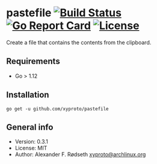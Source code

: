 # pastefile [![Build Status](https://travis-ci.com/xyproto/pastefile.svg?branch=master)](https://travis-ci.com/xyproto/pastefile) [![Go Report Card](https://goreportcard.com/badge/github.com/xyproto/pastefile)](https://goreportcard.com/report/github.com/xyproto/pastefile) [![License](https://img.shields.io/badge/License-MIT-brightgreen)](https://raw.githubusercontent.com/xyproto/pastefile/master/LICENSE)

Create a file that contains the contents from the clipboard.

## Requirements

* Go > 1.12

## Installation

    go get -u github.com/xyproto/pastefile

## General info

* Version: 0.3.1
* License: MIT
* Author: Alexander F. Rødseth <xyproto@archlinux.org>
